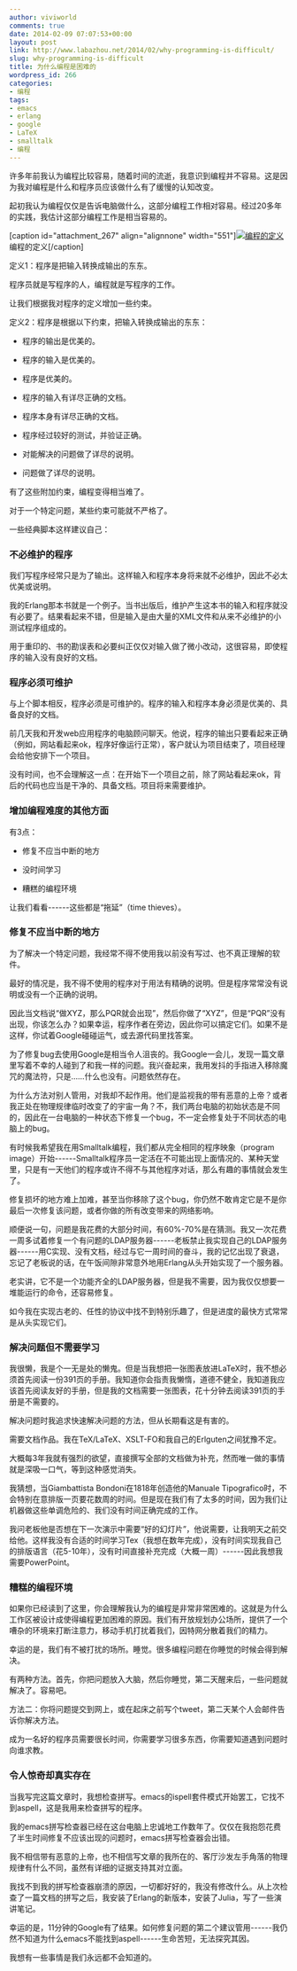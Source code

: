 ```yaml
---
author: viviworld
comments: true
date: 2014-02-09 07:07:53+00:00
layout: post
link: http://www.labazhou.net/2014/02/why-programming-is-difficult/
slug: why-programming-is-difficult
title: 为什么编程是困难的
wordpress_id: 266
categories:
- 编程
tags:
- emacs
- erlang
- google
- LaTeX
- smalltalk
- 编程
---
```


许多年前我认为编程比较容易，随着时间的流逝，我意识到编程并不容易。这是因为我对编程是什么和程序员应该做什么有了缓慢的认知改变。

起初我认为编程仅仅是告诉电脑做什么，这部分编程工作相对容易。经过20多年的实践，我估计这部分编程工作是相当容易的。

[caption id="attachment_267" align="alignnone" width="551"][![编程的定义](http://www.labazhou.net/wp-content/uploads/2014/02/program.png)](http://www.labazhou.net/wp-content/uploads/2014/02/program.png) 编程的定义[/caption]

定义1：程序是把输入转换成输出的东东。

程序员就是写程序的人，编程就是写程序的工作。

让我们根据我对程序的定义增加一些约束。

定义2：程序是根据以下约束，把输入转换成输出的东东：



	
  * 程序的输出是优美的。

	
  * 程序的输入是优美的。

	
  * 程序是优美的。

	
  * 程序的输入有详尽正确的文档。

	
  * 程序本身有详尽正确的文档。

	
  * 程序经过较好的测试，并验证正确。

	
  * 对能解决的问题做了详尽的说明。

	
  * 问题做了详尽的说明。


有了这些附加约束，编程变得相当难了。

对于一个特定问题，某些约束可能就不严格了。

一些经典脚本这样建议自己：


### 不必维护的程序


我们写程序经常只是为了输出。这样输入和程序本身将来就不必维护，因此不必太优美或说明。

我的Erlang那本书就是一个例子。当书出版后，维护产生这本书的输入和程序就没有必要了。结果看起来不错，但是输入是由大量的XML文件和从来不必维护的小测试程序组成的。

用于重印的、书的勘误表和必要纠正仅仅对输入做了微小改动，这很容易，即使程序的输入没有良好的文档。


### 程序必须可维护


与上个脚本相反，程序必须是可维护的。程序的输入和程序本身必须是优美的、具备良好的文档。

前几天我和开发web应用程序的电脑顾问聊天。他说，程序的输出只要看起来正确（例如，网站看起来ok，程序好像运行正常），客户就认为项目结束了，项目经理会给他安排下一个项目。

没有时间，也不会理解这一点：在开始下一个项目之前，除了网站看起来ok，背后的代码也应当是干净的、具备文档。项目将来需要维护。


### 增加编程难度的其他方面


有3点：



	
  * 修复不应当中断的地方

	
  * 没时间学习

	
  * 糟糕的编程环境


让我们看看------这些都是“拖延”（time thieves）。


### 修复不应当中断的地方


为了解决一个特定问题，我经常不得不使用我以前没有写过、也不真正理解的软件。

最好的情况是，我不得不使用的程序对于用法有精确的说明。但是程序常常没有说明或没有一个正确的说明。

因此当文档说“做XYZ，那么PQR就会出现”，然后你做了“XYZ”，但是“PQR”没有出现，你该怎么办？如果幸运，程序作者在旁边，因此你可以搞定它们。如果不是这样，你试着Google碰碰运气，或去源代码里找答案。

为了修复bug去使用Google是相当令人沮丧的。我Google一会儿，发现一篇文章里写着不幸的人碰到了和我一样的问题。我兴奋起来，我用发抖的手指进入移除魔咒的魔法符，只是……什么也没有。问题依然存在。

为什么方法对别人管用，对我却不起作用。他们是监视我的带有恶意的上帝？或者我正处在物理规律临时改变了的宇宙一角？不，我们两台电脑的初始状态是不同的，因此在一台电脑的一种状态下修复一个bug，不一定会修复处于不同状态的电脑上的bug。

有时候我希望我在用Smalltalk编程，我们都从完全相同的程序映象（program image）开始------Smalltalk程序员一定活在不可能出现上面情况的、某种天堂里，只是有一天他们的程序或许不得不与其他程序对话，那么有趣的事情就会发生了。

修复损坏的地方难上加难，甚至当你移除了这个bug，你仍然不敢肯定它是不是你最后一次修复该问题，或者你做的所有改变带来的网络影响。

顺便说一句，问题是我花费的大部分时间，有60%-70%是在猜测。我又一次花费一周多试着修复一个有问题的LDAP服务器------老板禁止我实现自己的LDAP服务器------用C实现、没有文档，经过与它一周时间的奋斗，我的记忆出现了衰退，忘记了老板说的话，在午饭间隙非常意外地用Erlang从头开始实现了一个服务器。

老实讲，它不是一个功能齐全的LDAP服务器，但是我不需要，因为我仅仅想要一堆能运行的命令，还容易修复。

如今我在实现古老的、任性的协议中找不到特别乐趣了，但是进度的最快方式常常是从头实现它们。


### 解决问题但不需要学习


我很懒，我是个一无是处的懒鬼。但是当我想把一张图表放进LaTeX时，我不想必须首先阅读一份391页的手册。我知道你会指责我懒惰，道德不健全，我知道我应该首先阅读友好的手册，但是我的文档需要一张图表，花十分钟去阅读391页的手册是不需要的。

解决问题时我追求快速解决问题的方法，但从长期看这是有害的。

需要文档作品。我在TeX/LaTeX、XSLT-FO和我自己的Erlguten之间犹豫不定。

大概每3年我就有强烈的欲望，直接撰写全部的文档做为补充，然而唯一做的事情就是深吸一口气，等到这种感觉消失。

我猜想，当Giambattista Bondoni在1818年创造他的Manuale Tipografico时，不会特别在意排版一页要花数周的时间。但是现在我们有了太多的时间，因为我们让机器做这些单调危险的、我们没有时间正确完成的工作。

我问老板他是否想在下一次演示中需要“好的幻灯片”，他说需要，让我明天之前交给他。这样我没有合适的时间学习Tex（我想在数年完成），没有时间实现我自己的排版语言（花5-10年），没有时间直接补充完成（大概一周）------因此我想我需要PowerPoint。


### 糟糕的编程环境


如果你已经读到了这里，你会理解我认为的编程是非常非常困难的。这就是为什么工作区被设计成使得编程更加困难的原因。我们有开放规划办公场所，提供了一个嘈杂的环境来打断注意力，移动手机打扰着我们，因特网分散着我们的精力。

幸运的是，我们有不被打扰的场所。睡觉。很多编程问题在你睡觉的时候会得到解决。

有两种方法。首先，你把问题放入大脑，然后你睡觉，第二天醒来后，一些问题就解决了。容易吧。

方法二：你将问题提交到网上，或在起床之前写个tweet，第二天某个人会邮件告诉你解决方法。

成为一名好的程序员需要很长时间，你需要学习很多东西，你需要知道遇到问题时向谁求教。


### 令人惊奇却真实存在


当我写完这篇文章时，我想检查拼写。emacs的ispell套件模式开始罢工，它找不到aspell，这是我用来检查拼写的程序。

我的emacs拼写检查器已经在这台电脑上忠诚地工作数年了。仅仅在我抱怨花费了半生时间修复不应该出现的问题时，emacs拼写检查器会出错。

我不相信带有恶意的上帝，也不相信写文章的我所在的、客厅沙发左手角落的物理规律有什么不同，虽然有详细的证据支持其对立面。

我找不到我的拼写检查器崩溃的原因，一切都好好的，我没有修改什么。从上次检查了一篇文档的拼写之后，我安装了Erlang的新版本，安装了Julia，写了一些演讲笔记。

幸运的是，11分钟的Google有了结果。如何修复问题的第二个建议管用------我仍然不知道为什么emacs不能找到aspell------生命苦短，无法探究其因。

我想有一些事情是我们永远都不会知道的。
